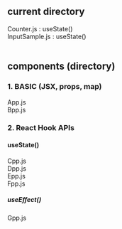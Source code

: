 ## current directory
Counter.js : useState()  <br>
InputSample.js : useState()<br><br>

## components (directory)

### 1. BASIC (JSX, props, map)
App.js <br>
Bpp.js

### 2. React Hook APIs
#### useState()
Cpp.js <br>
Dpp.js <br>
Epp.js <br>
Fpp.js <br>

##### useEffect()
Gpp.js
